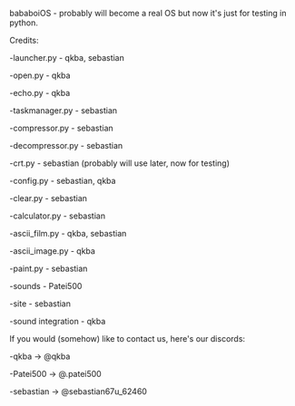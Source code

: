 bababoiOS - probably will become a real OS but now it's just for testing in python.

Credits:

-launcher.py - qkba, sebastian

-open.py - qkba

-echo.py - qkba

-taskmanager.py - sebastian

-compressor.py - sebastian

-decompressor.py - sebastian

-crt.py - sebastian (probably will use later, now for testing)

-config.py - sebastian, qkba

-clear.py - sebastian

-calculator.py - sebastian

-ascii_film.py - qkba, sebastian

-ascii_image.py - qkba

-paint.py - sebastian

-sounds - Patei500

-site - sebastian

-sound integration - qkba

If you would (somehow) like to contact us, here's our discords:

-qkba -> @qkba

-Patei500 -> @.patei500

-sebastian -> @sebastian67u_62460